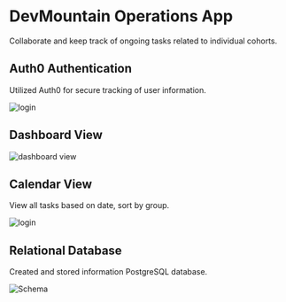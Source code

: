 # DevMountain Operations App

Collaborate and keep track of ongoing tasks related to individual cohorts.

## Auth0 Authentication

Utilized Auth0 for secure tracking of user information.

![login](https://media.giphy.com/media/2A0JiB7LyYeiuo5Rs3/giphy.gif)

## Dashboard View



![dashboard view](https://lh3.googleusercontent.com/nOuBvS0WIuvh4T_snmCjhTATqV7W6z_biBx58GXLzi8mXt263-1NpaT4Jzw7P5ooQXgY6Ebd4uY)

## Calendar View
View all tasks based on date, sort by group.

![login](https://media.giphy.com/media/1xV87Q3aZsTDZhQRbu/giphy.gif)

## Relational Database
Created and stored information PostgreSQL database. 

![Schema](https://lh3.googleusercontent.com/AwQ8UY5DDmj33TRIMSwOzeGNp6e19Jm3I1d5eOh7UIVyogQcRHOYWBAI_axAXTrEH6iUAezgnG4)
